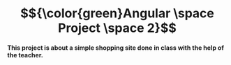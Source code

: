 # $${\color{green}Angular \space Project \space 2}$$

#### This project is about a simple shopping site done in class with the help of the teacher.
